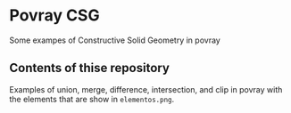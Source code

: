 # Povray CSG
Some exampes of Constructive Solid Geometry in povray

## Contents of thise repository

Examples of union, merge, difference, intersection, and clip in povray with the elements that are show in ```elementos.png```.
